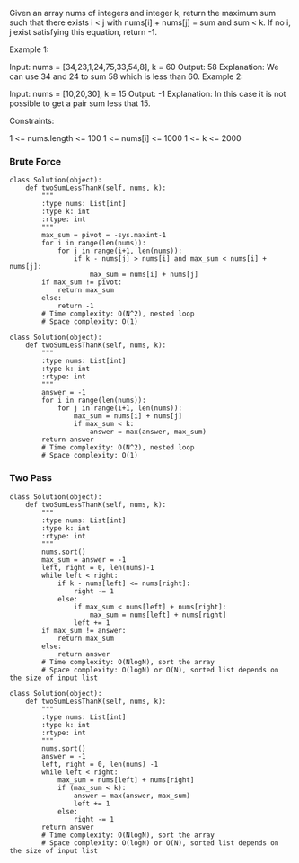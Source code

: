 Given an array nums of integers and integer k, return the maximum sum such that there exists i < j with nums[i] + nums[j] = sum and sum < k. If no i, j exist satisfying this equation, return -1.

 

Example 1:

Input: nums = [34,23,1,24,75,33,54,8], k = 60
Output: 58
Explanation: We can use 34 and 24 to sum 58 which is less than 60.
Example 2:

Input: nums = [10,20,30], k = 15
Output: -1
Explanation: In this case it is not possible to get a pair sum less that 15.
 

Constraints:

1 <= nums.length <= 100
1 <= nums[i] <= 1000
1 <= k <= 2000







### Brute Force

```{Python}
class Solution(object):
    def twoSumLessThanK(self, nums, k):
        """
        :type nums: List[int]
        :type k: int
        :rtype: int
        """
        max_sum = pivot = -sys.maxint-1
        for i in range(len(nums)):
            for j in range(i+1, len(nums)):
                if k - nums[j] > nums[i] and max_sum < nums[i] + nums[j]:
                    max_sum = nums[i] + nums[j]
        if max_sum != pivot:
            return max_sum
        else:
            return -1
        # Time complexity: O(N^2), nested loop
        # Space complexity: O(1)
```
```{Python}
class Solution(object):
    def twoSumLessThanK(self, nums, k):
        """
        :type nums: List[int]
        :type k: int
        :rtype: int
        """
        answer = -1
        for i in range(len(nums)):
            for j in range(i+1, len(nums)):
                max_sum = nums[i] + nums[j]
                if max_sum < k:
                    answer = max(answer, max_sum)
        return answer
        # Time complexity: O(N^2), nested loop
        # Space complexity: O(1)
```

### Two Pass

```{Python}
class Solution(object):
    def twoSumLessThanK(self, nums, k):
        """
        :type nums: List[int]
        :type k: int
        :rtype: int
        """
        nums.sort()
        max_sum = answer = -1
        left, right = 0, len(nums)-1
        while left < right:
            if k - nums[left] <= nums[right]:
                right -= 1
            else:
                if max_sum < nums[left] + nums[right]:
                    max_sum = nums[left] + nums[right]
                left += 1
        if max_sum != answer:
            return max_sum
        else:
            return answer
        # Time complexity: O(NlogN), sort the array
        # Space complexity: O(logN) or O(N), sorted list depends on the size of input list
```

```{Python}
class Solution(object):
    def twoSumLessThanK(self, nums, k):
        """
        :type nums: List[int]
        :type k: int
        :rtype: int
        """
        nums.sort()
        answer = -1
        left, right = 0, len(nums) -1
        while left < right:
            max_sum = nums[left] + nums[right]
            if (max_sum < k):
                answer = max(answer, max_sum)
                left += 1
            else:
                right -= 1
        return answer
        # Time complexity: O(NlogN), sort the array
        # Space complexity: O(logN) or O(N), sorted list depends on the size of input list
```
